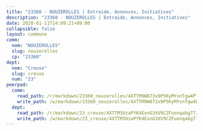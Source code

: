 ```yaml
---
title: "23360 - NOUZEROLLES | Entraide, Annonces, Initiatives"
description: "23360 - NOUZEROLLES | Entraide, Annonces, Initiatives"
date: 2020-01-11T14:09:21+09:00
collapsible: false
layout: commune
comm:
  nom: "NOUZEROLLES"
  slug: nouzerolles
  cp: "23360"
dept:
  nom: "Creuse"
  slug: creuse
  num: "23"
peerpad:
  comm:
    read_path: /r/markdown/23360_nouzerolles/4XTTM9W873x9P5KyMYsnTgw4PT333ckRLHo7kaeXXUpD8gdpS
    write_path: /w/markdown/23360_nouzerolles/4XTTM9W873x9P5KyMYsnTgw4PT333ckRLHo7kaeXXUpD8gdpS-K3TgUGEhv3ik9NhXGvudyafAdh6wJDU9GaYDzERXqwytNR6S1UjWAwyy59bjaRSstyH242hk9LShi4FCobwGpaHD8tBP3tSrXrSwAWjcy7qffiCXD3e35btqEtif9THfgVYwYhZY
  dept:
    read_path: /r/markdown/23_creuse/4XTTM3UzaPYK4ExnG3XV9CZFuonqabg77JTNiqvJ5MQS23jj7
    write_path: /w/markdown/23_creuse/4XTTM3UzaPYK4ExnG3XV9CZFuonqabg77JTNiqvJ5MQS23jj7-K3TgUKE86JxR4JSYXC5aZe6fqBSBprUrmaVFUW2jmdnpHS2xDyA3bckVFWgGTEWFg2GMkYcK4FztBw3HJgWqQMWmUjaPRWNNPUiVES6qbqTDLs9pxQ3uHzULq9XSj5J8FTp6MDn1
---
```


